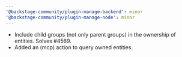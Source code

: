 ```yaml
---
'@backstage-community/plugin-manage-backend': minor
'@backstage-community/plugin-manage-node': minor
---
```


- Include child groups (not only parent groups) in the ownership of entities. Solves #4569.
- Added an (mcp) action to query owned entities.
